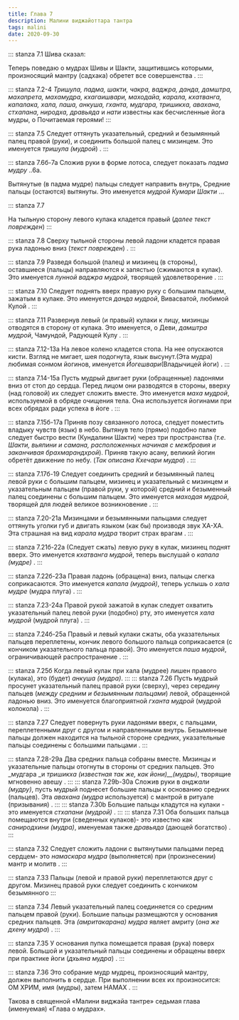 ```yaml
---
title: Глава 7
description: Малини виджайоттара тантра
tags: malini
date: 2020-09-30
---
```

::: stanza 7.1
Шива сказал:

Теперь поведаю о мудрах Шивы и Шакти, защитившись которыми, произносящий мантру (садхака) обретет все совершенства .
:::

::: stanza 7.2-4
_Тришула, падма, шакти, чакра, ваджра, данда, дамштра, махапрета, махамудра, кхагаишвари, маходайа, карала, кхатванга, капалака, хала, паша, анкуша, гханта, мудгара, тришикха, авахана, стхапана, ниродха, дравьяда_ и _нати_ известны как бесчисленные йога мудры, о Почитаемая героями!
:::

::: stanza 7.5
Следует оттянуть указательный, средний и безымянный палец правой (руки), и соединить большой палец с мизинцем. Это именуется _тришула (мудрой_) .
:::

::: stanza 7.6б-7а
Сложив руки в форме лотоса, следует показать _падма мудру_ ..6а.

Вытянутые (в падма мудре) пальцы следует направить внутрь, Средние пальцы (остаются) вытянуты. Это именуется _мудрой Кумари Шакти_ ...

::: stanza 7.7

На тыльную сторону левого кулака кладется правый (_далее текст поврежден_)
:::

::: stanza 7.8
Сверху тыльной стороны левой ладони кладется правая рука ладонью вниз (_текст поврежден_) .
:::

::: stanza 7.9
Разведя большой (палец) и мизинец (в стороны), оставшиеся (пальцы) направляются к запястью (сжимаются в кулак). Это именуется _лунной ваджра мудрой_, творящей удовлетворение .
:::

::: stanza 7.10
Следует поднять вверх правую руку с большим пальцем, зажатым в кулаке. Это именуется _данда мудрой_, Вивасватой, любимой Кулой .
:::

::: stanza 7.11
Развернув левый (и правый) кулаки к лицу, мизинцы отводятся в сторону от кулака. Это именуется, о Деви, _дамштра мудрой_, Чамундой, Радующей Кулу .
:::

::: stanza 7.12-13а
На левое колено кладется стопа. На нее опускаются кисти. Взгляд не мигает, шея подогнута, язык высунут.(Эта мудра) любимая сонмом йогинов, именуется _Йогешвари_(Владычицей йоги) .
:::

::: stanza 7.14-15а
Пусть мудрый двигает руки (обращенные) ладонями вниз от стоп до сердца. Перед лицом они разводятся в стороны, вверху (над головой) их следует сложить вместе. Это именуется _маха мудрой_, используемой в обряде очищения тела. Она используется йогинами при всех обрядах ради успеха в йоге .
:::

::: stanza 7.15б-17а
Приняв позу связанного лотоса, следует поместить владыку чувств (язык) в небо. Вытянув тело (прямо) подобно палке следует быстро вести (Кундалини Шакти) через три пространства (_т.е. Шакти, вьяпини и самана,_ _расположенных_ _начиная с межбровия и заканчивая брахмарандхрой_). Приняв такую асану, великий йогин обретёт движение по небу. (_Так описана Кхечари мудра_) .
:::

::: stanza 7.17б-19
Следует соединить средний и безымянный палец левой руки с большим пальцем, мизинец и указательный с мизинцем и указательным пальцем (правой руки, у которой) средний и безыменный палец соединены с большим пальцем. Это именуется _маходая мудрой_, творящей для людей великое возникновение .
:::

::: stanza 7.20-21а
Мизинцами и безымянными пальцами следует оттянуть уголки губ и двигать языком (как бы) производя звук ХА-ХА. Эта страшная на вид _карала мудра_ творит страх врагам .
:::

::: stanza 7.21б-22а
(Следует сжать) левую руку в кулак, мизинец поднят вверх. Это именуется _кхатванга мудрой_, теперь выслушай о _капала (мудре)_ .
:::

::: stanza 7.22б-23a
Правая ладонь (обращена) вниз, пальцы слегка соприкасаются. Это именуется _капала (мудрой)_, теперь услышь о _хала мудре_ (мудра плуга) .
:::

::: stanza 7.23-24а
Правой рукой зажатой в кулак следует охватить указательный палец левой руки (подобно) рту, это именуется _хала мудрой_ (мудрой плуга) .
:::

::: stanza 7.24б-25а
Правый и левый кулаки сжаты, оба указательных пальцев переплетены, кончик левого большого пальца соприкасается (с кончиком указательного пальца правой). Это именуется _паша мудрой_, ограничивающей распространение .
:::

::: stanza 7.25б
Когда левый кулак при хала (мудрее) лишен правого (кулака), это (будет) _анкуша (мудра)_.
:::
::: stanza 7.26
Пусть мудрый просунет указательный палец правой руки (сверху), через середину пальцев (_между средним и безымянным пальцами_) левой, обращенной ладонью вниз. Это именуется благоприятной _гханта мудрой_ (мудрой колокола) .
:::

::: stanza 7.27
Следует повернуть руки ладонями вверх, с пальцами, переплетенными друг с другом и направленными внутрь. Безымянные пальцы должен находится на тыльной стороне средних, указательные пальцы соединены с большими пальцами .
:::

::: stanza 7.28-29a
Два средних пальца собраны вместе. Мизинцы и указательные пальцы отогнуты в стороны от средних пальцев. Это _мудгара _и _тришикха (известная так же, как йони)__(мудры)_, творящие мгновенно авешу .
:::
::: stanza 7.29b-30a
Сложив руки в _анджали (мудру)_, пусть мудрый поднесет большие пальцы к основанию средних (пальцев). Эта _авахана (мудра_ используется) с мантрой в ритуале (призывания) .
:::
::: stanza 7.30b
Большие пальцы кладутся на кулаки - это именуется _стхапани (мудрой)_ .
:::
::: stanza 7.31
Оба больших пальца помещаются внутри (сведенных кулаков)- это известно как _саниродхини (мудра)_, именуемая также _дравьяда_ (дающей богатство) .
:::

::: stanza 7.32
Следует сложить ладони с вытянутыми пальцами перед сердцем- это _намаскара мудра_ (выполняется) при (произнесении) мантр и молитв .
:::

::: stanza 7.33
Пальцы (левой и правой руки) переплетаются друг с другом. Мизинец правой руки следует соединить с кончиком безымянного 
:::

::: stanza 7.34
Левый указательный палец соединяется со средним пальцем правой (руки). Большие пальцы размещаются у основания средних пальцев. Эта _(амритакарана) мудра_ являет амриту (_она же дхену мудра_) .
:::

::: stanza 7.35
У основания пупка помещается правая (рука) поверх левой. Большой и указательный пальцы соединены и обращены вверх при практике йоги (_дхьяна мудра_) .
:::

::: stanza 7.36
Это собрание мудр мудрец, произносящий мантру, должен выполнить в сердце. При выполнении всех их произносится: ОМ ХРИМ, имя (мудры), затем НАМАХ .
:::

Такова в священной «Малини виджайа тантре» седьмая глава (именуемая) «Глава о мудрах».
